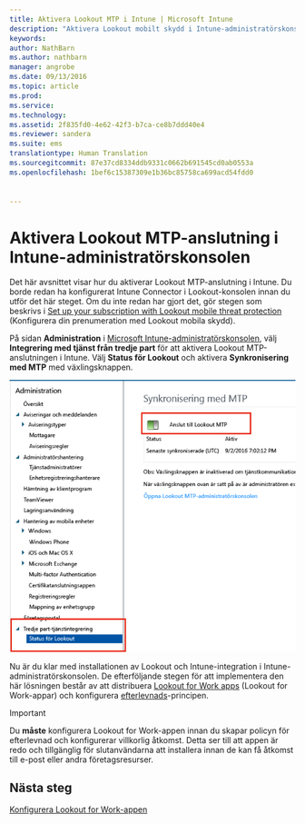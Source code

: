 ```yaml
---
title: Aktivera Lookout MTP i Intune | Microsoft Intune
description: "Aktivera Lookout mobilt skydd i Intune-administratörskonsolen."
keywords: 
author: NathBarn
ms.author: nathbarn
manager: angrobe
ms.date: 09/13/2016
ms.topic: article
ms.prod: 
ms.service: 
ms.technology: 
ms.assetid: 2f835fd0-4e62-42f3-b7ca-ce8b7ddd40e4
ms.reviewer: sandera
ms.suite: ems
translationtype: Human Translation
ms.sourcegitcommit: 87e37cd8334ddb9331c0662b691545cd0ab0553a
ms.openlocfilehash: 1bef6c15387309e1b36bc85758ca699acd54fdd0


---
```


# <a name="enable-lookout-mtp-connection-in-the-intune-admin-console"></a>Aktivera Lookout MTP-anslutning i Intune-administratörskonsolen
Det här avsnittet visar hur du aktiverar Lookout MTP-anslutning i Intune. Du borde redan ha konfigurerat Intune Connector i Lookout-konsolen innan du utför det här steget.  Om du inte redan har gjort det, gör stegen som beskrivs i  [Set up your subscription with Lookout mobile threat protection](set-up-your-subscription-with-lookout-mtp.md) (Konfigurera din prenumeration med Lookout mobila skydd).

På sidan **Administration** i [Microsoft Intune-administratörskonsolen](https://manage.microsoft.com), välj **Integrering med tjänst från tredje part** för att aktivera Lookout MTP-anslutningen i Intune. Välj **Status för Lookout** och aktivera **Synkronisering med MTP** med växlingsknappen.

![skärmbild av sidan Lookout-synkronisering med växelknappen för att aktivera markerad](../media/mtp/lookout-intune-synchronization.png)

Nu är du klar med installationen av Lookout och Intune-integration i Intune-administratörskonsolen.  De efterföljande stegen för att implementera den här lösningen består av att distribuera [Lookout for Work apps](configure-and-deploy-lookout-for-work-apps.md) (Lookout for Work-appar) och konfigurera [efterlevnads](enable-device-threat-protection-rule-in-compliance-policy.md)-principen.

>[!IMPORTANT]
> Du **måste** konfigurera Lookout for Work-appen innan du skapar policyn för efterlevnad och konfigurerar villkorlig åtkomst. Detta ser till att appen är redo och tillgänglig för slutanvändarna att installera innan de kan få åtkomst till e-post eller andra företagsresurser.
## <a name="next-steps"></a>Nästa steg
[Konfigurera Lookout for Work-appen](configure-and-deploy-lookout-for-work-apps.md)



<!--HONumber=Dec16_HO2-->



